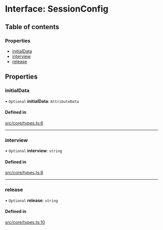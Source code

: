 # Interface: SessionConfig

## Table of contents

### Properties

- [initialData](../wiki/SessionConfig#initialdata)
- [interview](../wiki/SessionConfig#interview)
- [release](../wiki/SessionConfig#release)

## Properties

### initialData

• `Optional` **initialData**: `AttributeData`

#### Defined in

[src/core/types.ts:6](https://github.com/decisively-io/interview-sdk/blob/ccfa600/src/core/types.ts#L6)

___

### interview

• `Optional` **interview**: `string`

#### Defined in

[src/core/types.ts:8](https://github.com/decisively-io/interview-sdk/blob/ccfa600/src/core/types.ts#L8)

___

### release

• `Optional` **release**: `string`

#### Defined in

[src/core/types.ts:10](https://github.com/decisively-io/interview-sdk/blob/ccfa600/src/core/types.ts#L10)
